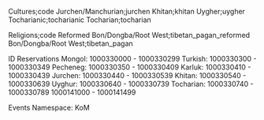 Cultures;code
Jurchen/Manchurian;jurchen
Khitan;khitan
Uygher;uygher
Tocharianic;tocharianic
Tocharian;tocharian

Religions;code
Reformed Bon/Dongba/Root West;tibetan_pagan_reformed
Bon/Dongba/Root West;tibetan_pagan

ID Reservations
Mongol: 1000330000 - 1000330299
Turkish: 1000330300 - 1000330349
Pecheneg: 1000330350 - 1000330409
Karluk: 1000330410 - 1000330439
Jurchen: 1000330440 - 1000330539
Khitan: 1000330540 - 1000330639
Uyghur: 1000330640 - 1000330739
Tocharian: 1000330740 - 1000330789
1000141000 - 1000141499

Events
Namespace: KoM
